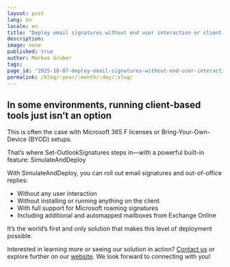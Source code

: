 ```yaml
---
layout: post
lang: en
locale: en
title: "Deploy email signatures without end user interaction or client-side software"
description:
image: none
published: true
author: Markus Gruber
tags: 
page_id: "2025-10-07-deploy-email-signatures-without-end-user-interaction-or-client-side-software"
permalink: /blog/:year/:month/:day/:slug/
---
```

## In some environments, running client-based tools just isn’t an option
This is often the case with Microsoft 365 F licenses or Bring-Your-Own-Device (BYOD) setups.

That’s where Set-OutlookSignatures steps in—with a powerful built-in feature: SimulateAndDeploy

With SimulateAndDeploy, you can roll out email signatures and out-of-office replies:
- Without any user interaction
- Without installing or running anything on the client
- With full support for Microsoft roaming signatures
- Including additional and automapped mailboxes from Exchange Online

It’s the world’s first and only solution that makes this level of deployment possible.

Interested in learning more or seeing our solution in action? [Contact us](/contact) or explore further on our [website](/). We look forward to connecting with you!